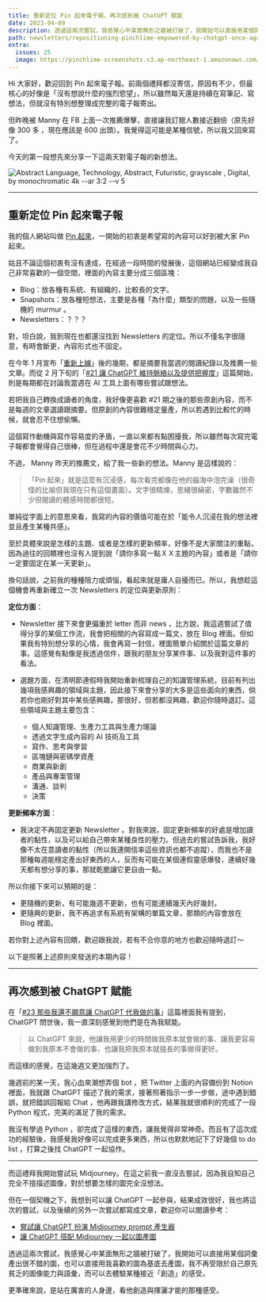 ```yaml
---
title: 重新定位 Pin 起來電子報、再次感到被 ChatGPT 賦能
date: 2023-04-09
description: 透過這兩次嘗試，我感覺心中某面無形之牆被打破了，我開始可以直接用某個詞彙產出很不錯的圖，也可以直接用我喜歡的圖為基底去產圖，我不再受限於自己原先貧乏的圖像能力與語彙，而可以去體驗某種接近「創造」的感受。
path: newsletters/repositioning-pinchlime-empowered-by-chatgpt-once-again
extra:
  issues: 25
  image: https://pinchlime-screenshots.s3.ap-northeast-1.amazonaws.com/empowered-by-chatgpt_H2Ranj.webp
---
```


Hi 大家好，歡迎回到 Pin 起來電子報。前兩個禮拜都沒寄信，原因有不少，但最核心的好像是「沒有想說什麼的強烈慾望」，所以雖然每天還是持續在寫筆記、寫想法，但就沒有特別想整理成完整的電子報寄出。

但昨晚被 Manny 在 FB 上面一次推薦爆擊，直接讓我訂閱人數接近翻倍（原先好像 300 多 ，現在應該是 600 出頭）。我覺得這可能是某種信號，所以我又回來寫了。

今天的第一段想先來分享一下這兩天對電子報的新想法。

<img src="https://pinchlime-screenshots.s3.ap-northeast-1.amazonaws.com/empowered-by-chatgpt_H2Ranj.webp" loading="lazy" alt="Abstract Language, Technology, Abstract, Futuristic, grayscale , Digital, by monochromatic 4k --ar 3:2 --v 5" align=center />
<br>

<!-- more -->

---

## 重新定位 Pin 起來電子報

我的個人網站叫做 [Pin 起來](https://pinchlime.com/)，一開始的初衷是希望寫的內容可以好到被大家 Pin 起來。

姑且不論這個初衷有沒有達成，在經過一段時間的發展後，這個網站已經變成我自己非常喜歡的一個空間，裡面的內容主要分成三個區塊：

* Blog：放各種有系統、有組織的，比較長的文字。
* Snapshots：放各種短想法，主要是各種「為什麼」類型的問題，以及一些隨機的 murmur 。
* Newsletters：？？？

對，坦白說，我到現在也都還沒找到 Newsletters 的定位。所以不僅名字很隨意，有時會斷更，內容形式也不固定。

在今年 1 月宣布「[重新上線](@/newsletters/15-restarting-pinchlime-newsletters.md)」後的幾期，都是摘要我當週的閱讀紀錄以及推薦一些文章。而從 2 月下旬的「[#21 讓 ChatGPT 維持脈絡以及提供把握度](@/newsletters/21-keeps-chatgpt-in-the-context-and-provide-certainty.md)」這篇開始，則是每期都在討論我當週在 AI 工具上面有哪些嘗試跟想法。

若把我自己轉換成讀者的角度，我好像更喜歡 #21 期之後的那些原創內容，而不是每週的文章選讀跟摘要。但原創的內容很難穩定量產，所以若遇到比較忙的時候，就會忍不住想偷懶。

這個寫作動機與寫作容易度的矛盾，一直以來都有點困擾我，所以雖然每次寫完電子報都會覺得自己很棒，但在過程中還是會花不少時間與心力。

不過， Manny 昨天的推薦文，給了我一些新的想法。Manny 是這樣說的：

> 「Pin 起來」就是這麼有沉浸感，每次看完都像在他的腦海中泡完澡（很奇怪的比喻但我現在只有這個畫面）。文字很精煉，思緒很縝密，字數雖然不少但閱讀的體感時間都很短。

單純從字面上的意思來看，我寫的內容的價值可能在於「能令人沉浸在我的想法裡並且產生某種共感」。

至於具體來說是怎樣的主題、或者是怎樣的更新頻率，好像不是大家關注的重點，因為過往的回饋裡也沒有人提到說「請你多寫一點ＸＸ主題的內容」或者是「請你一定要固定在某一天更新」。

換句話說，之前我的種種阻力或煩惱，看起來就是庸人自擾而已。所以，我想趁這個機會再重新確立一次 Newsletters 的定位與更新原則：

**定位方面**：

* Newsletter 接下來會更偏重於 letter 而非 news ，比方說，我這週嘗試了值得分享的某個工作流，我會把相關的內容寫成一篇文，放在 Blog 裡面。但如果我有特別想分享的心情，我會再寫一封信，裡面簡單介紹關於這篇文章的事。這感覺有點像是我透過信件，跟我的朋友分享某件事、以及我對這件事的看法。

* 選題方面，在清明節連假時我開始重新梳理自己的知識管理系統，目前有列出幾項我感興趣的領域與主題，因此接下來會分享的大多是這些面向的東西，倘若你也剛好對其中某些感興趣，那很好，但若都沒興趣，歡迎你隨時退訂。這些領域與主題主要包含：

  * 個人知識管理、生產力工具與生產力理論
  * 透過文字生成內容的 AI 技術及工具
  * 寫作、思考與學習
  * 區塊鏈與密碼學資產
  * 商業與新創
  * 產品與專案管理
  * 溝通、談判
  * 決策

**更新頻率方面**：

* 我決定不再固定更新 Newsletter 。對我來說，固定更新頻率的好處是增加讀者的黏性，以及可以給自己帶來某種良性的壓力。但過去的嘗試告訴我，我好像不太在意讀者的黏性（所以我連開信率這些資訊也都不追蹤），而我也不是那種每週能穩定產出好東西的人，反而有可能在某個連假靈感爆發，連續好幾天都有想分享的事，那就乾脆讓它更自由一點。

所以你接下來可以預期的是：

* 更隨機的更新，有可能幾週不更新，也有可能連續幾天內好幾封。
* 更隨興的更新，我不再追求有系統有架構的單篇文章，那類的內容會放在 Blog 裡面。

若你對上述內容有回饋，歡迎跟我說，若有不合你意的地方也歡迎隨時退訂～

以下是照著上述原則來發送的本期內容！

---

## 再次感到被 ChatGPT 賦能

在「[#23 那些我還不願意讓 ChatGPT 代我做的事](@/newsletters/23-things-I-am-not-willing-to-let-chatgpt-do-for-me-yet.md)」這篇裡面我有提到，ChatGPT 問世後，我一直深刻感覺到他們是在為我賦能。

> 以 ChatGPT 來說，他讓我用更少的時間做我原本就會做的事、讓我更容易做到我原本不會做的事，也讓我把我原本就擅長的事做得更好。

而這樣的感覺，在這幾週又更加強烈了。

幾週前的某一天，我心血來潮想弄個 bot ，把 Twitter 上面的內容備份到 Notion 裡面，我就跟 ChatGPT 描述了我的需求，接著照著指示一步一步做，途中遇到錯誤，就把錯誤回報給 Chat ，他再跟我講修改方式，結果我就很順利的完成了一段 Python 程式，完美的滿足了我的需求。

我沒有學過 Python ，卻完成了這樣的東西，讓我覺得非常神奇。而且有了這次成功的經驗後，我感覺我好像可以完成更多東西，所以也默默地記下了好幾個 to do list ，打算之後找 ChatGPT 一起協作。

---

而這禮拜我開始嘗試玩 Midjourney。在這之前我一直沒去嘗試，因為我自知自己完全不擅描述圖像，對於想要怎樣的圖完全沒想法。

但在一個契機之下，我想到可以讓 ChatGPT 一起參與，結果成效很好，我也將這次的嘗試，以及後續的另外一次嘗試都寫成文章，歡迎你可以閱讀參考：

* [嘗試讓 ChatGPT 扮演 Midjourney prompt 產生器](@/blog/let-chatgpt-act-as-a-midjourney-prompt-generator.md)
* [讓 ChatGPT 搭配 Midjourney 一起以圖產圖](@/blog/let-chatgpt-boost-midjourney-image-to-image.md)

透過這兩次嘗試，我感覺心中某面無形之牆被打破了，我開始可以直接用某個詞彙產出很不錯的圖，也可以直接用我喜歡的圖為基底去產圖，我不再受限於自己原先貧乏的圖像能力與語彙，而可以去體驗某種接近「創造」的感受。

更準確來說，是站在厲害的人身邊，看他創造與揮灑才能的那種感受。